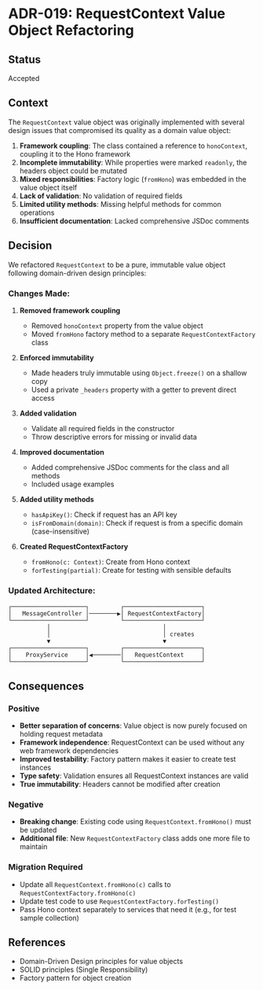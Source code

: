 # ADR-019: RequestContext Value Object Refactoring

## Status

Accepted

## Context

The `RequestContext` value object was originally implemented with several design issues that compromised its quality as a domain value object:

1. **Framework coupling**: The class contained a reference to `honoContext`, coupling it to the Hono framework
2. **Incomplete immutability**: While properties were marked `readonly`, the headers object could be mutated
3. **Mixed responsibilities**: Factory logic (`fromHono`) was embedded in the value object itself
4. **Lack of validation**: No validation of required fields
5. **Limited utility methods**: Missing helpful methods for common operations
6. **Insufficient documentation**: Lacked comprehensive JSDoc comments

## Decision

We refactored `RequestContext` to be a pure, immutable value object following domain-driven design principles:

### Changes Made:

1. **Removed framework coupling**
   - Removed `honoContext` property from the value object
   - Moved `fromHono` factory method to a separate `RequestContextFactory` class

2. **Enforced immutability**
   - Made headers truly immutable using `Object.freeze()` on a shallow copy
   - Used a private `_headers` property with a getter to prevent direct access

3. **Added validation**
   - Validate all required fields in the constructor
   - Throw descriptive errors for missing or invalid data

4. **Improved documentation**
   - Added comprehensive JSDoc comments for the class and all methods
   - Included usage examples

5. **Added utility methods**
   - `hasApiKey()`: Check if request has an API key
   - `isFromDomain(domain)`: Check if request is from a specific domain (case-insensitive)

6. **Created RequestContextFactory**
   - `fromHono(c: Context)`: Create from Hono context
   - `forTesting(partial)`: Create for testing with sensible defaults

### Updated Architecture:

```
┌─────────────────────┐         ┌──────────────────────┐
│   MessageController │────────▶│ RequestContextFactory│
└─────────────────────┘         └──────────────────────┘
           │                                │
           │                                │ creates
           ▼                                ▼
┌─────────────────────┐         ┌──────────────────────┐
│    ProxyService     │◀────────│   RequestContext     │
└─────────────────────┘         └──────────────────────┘
```

## Consequences

### Positive

- **Better separation of concerns**: Value object is now purely focused on holding request metadata
- **Framework independence**: RequestContext can be used without any web framework dependencies
- **Improved testability**: Factory pattern makes it easier to create test instances
- **Type safety**: Validation ensures all RequestContext instances are valid
- **True immutability**: Headers cannot be modified after creation

### Negative

- **Breaking change**: Existing code using `RequestContext.fromHono()` must be updated
- **Additional file**: New `RequestContextFactory` class adds one more file to maintain

### Migration Required

- Update all `RequestContext.fromHono(c)` calls to `RequestContextFactory.fromHono(c)`
- Update test code to use `RequestContextFactory.forTesting()`
- Pass Hono context separately to services that need it (e.g., for test sample collection)

## References

- Domain-Driven Design principles for value objects
- SOLID principles (Single Responsibility)
- Factory pattern for object creation

